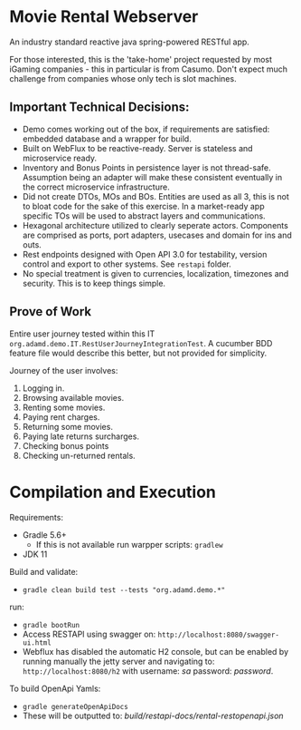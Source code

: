 # Movie Rental Webserver

An industry standard reactive java spring-powered RESTful app.

For those interested, this is the 'take-home' project requested by most iGaming companies - this in particular is from Casumo.
Don't expect much challenge from companies whose only tech is slot machines.

## Important Technical Decisions:

* Demo comes working out of the box, if requirements are satisfied: embedded database and a wrapper for build.
* Built on WebFlux to be reactive-ready. Server is stateless and microservice ready.
* Inventory and Bonus Points in persistence layer is not thread-safe. Assumption being an adapter will
make these consistent eventually in the correct microservice infrastructure.
* Did not create DTOs, MOs and BOs. Entities are used as all 3, this is not to bloat code for the sake of this 
exercise. In a market-ready app specific TOs will be used to abstract layers and communications.
* Hexagonal architecture utilized to clearly seperate actors. Components are comprised as ports, port adapters, usecases and 
domain for ins and outs.
* Rest endpoints designed with Open API 3.0 for testability, version control and export to other systems. See `restapi` folder.
* No special treatment is given to currencies, localization, timezones and security. This is to keep things simple.
   
## Prove of Work

Entire user journey tested within this IT `org.adamd.demo.IT.RestUserJourneyIntegrationTest`. A cucumber BDD feature
file would describe this better, but not provided for simplicity.

Journey of the user involves:
1. Logging in.
2. Browsing available movies.
3. Renting some movies.
4. Paying rent charges.
5. Returning some movies.
6. Paying late returns surcharges.
7. Checking bonus points
8. Checking un-returned rentals.

# Compilation and Execution

Requirements:
* Gradle 5.6+
  * If this is not available run warpper scripts: `gradlew`
* JDK 11

Build and validate:
* `gradle clean build test --tests "org.adamd.demo.*" `

run:
* `gradle bootRun`
* Access RESTAPI using swagger on: `http://localhost:8080/swagger-ui.html`
* Webflux has disabled the automatic H2 console, but can be enabled by running manually the jetty server
and navigating to: `http://localhost:8080/h2` with username: _sa_ password: _password_. 

To build OpenApi Yamls:
* `gradle generateOpenApiDocs`
* These will be outputted to: _build/restapi-docs/rental-restopenapi.json_
